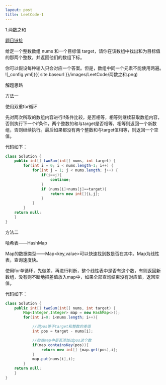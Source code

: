 ```yaml
---
layout: post
title: LeetCode-1
---
```


1.两数之和

[题目链接](https://leetcode-cn.com/problems/two-sum)

给定一个整数数组 nums 和一个目标值 target，请你在该数组中找出和为目标值的那两个整数，并返回他们的数组下标。

你可以假设每种输入只会对应一个答案。但是，数组中同一个元素不能使用两遍。
![_config.yml]({{ site.baseurl }}/images/LeetCode/两数之和.png)

解题思路

方法一

使用双重for循环

先对两次所取的数组内容进行if条件比较，是否相等，相等则继续获取数组内容，否则执行下一个if条件，两个整数的和与target是否相等，相等则返回一个新数组，否则继续执行。最后如果都没有两个整数和与target值相等，则返回一个空值。

代码如下：



```java
class Solution {
    public int[] twoSum(int[] nums, int target) {
        for(int i = 0; i < nums.length-1; i++) {
            for(int j = 1; j < nums.length; j++) {
                if(i==j){
                    continue;
                }
                if (nums[i]+nums[j]==target){
                    return new int[]{i,j};
                }
            }
        }
    return null;
    }
}
```

方法二

哈希表——HashMap

Map的数据类型——Map<key,value>可以快速找到数是否在其中。Map为线性表，查询速度快。

使用for单循环，先做差，再进行判断，整个线性表中是否有这个数，有则返回新数组，没有则不断地把差值放入map中，如果全部查询结束没有对应值，返回空值。

代码如下：

```java
class Solution {
    public int[] twoSum(int[] nums, int target) {
        Map<Integer,Integer> map = new HashMap<>();
        for(int i=0; i<nums.length; i++){

            //用pos等于target和整数的差值
            int pos = target - nums[i];

            //检查map中是否添加过pos这个数
            if(map.containsKey(pos)){
                return new int[] {map.get(pos),i};
            }
            map.put(nums[i],i);
        }
    return null;
    }
}
```